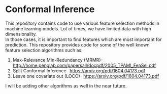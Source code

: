 # Conformal Inference
This repository contains code to use various feature selection methods in machine learning models. Lot of times, we have limited data with high dimensionality. <br>
In those cases, it is important to find features which are most important for prediction. This repository provides code for some of the well known feature selection algorithms such as:

1. Max-Relevance Min-Redundancy (MRMR)- http://home.penglab.com/papersall/docpdf/2005_TPAMI_FeaSel.pdf <br>
2. Split Conformal Inference- https://arxiv.org/pdf/1604.04173.pdf <br>
3. Leave one covariate out (LOCO)-  https://arxiv.org/pdf/1604.04173.pdf  <br>


I will be adding other algorithms as well in the near future. <br>



